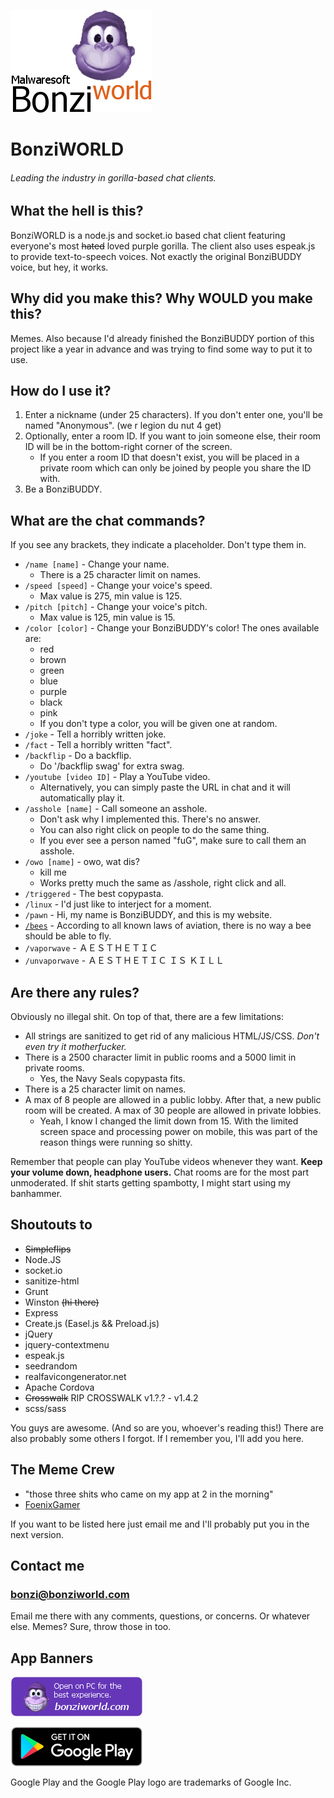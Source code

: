 [logo]: ./img/readme/logo.png
![BonziWORLD logo. I may have taken "inspiration" from WinXP.][logo]

# BonziWORLD

###### Leading the industry in gorilla-based chat clients.

## What the hell is this?

BonziWORLD is a node.js and socket.io based chat client featuring everyone's most ~~hated~~ loved purple gorilla. The client also uses espeak.js to provide text-to-speech voices. Not exactly the original BonziBUDDY voice, but hey, it works.

## Why did you make this? Why WOULD you make this?

Memes. Also because I'd already finished the BonziBUDDY portion of this project like a year in advance and was trying to find some way to put it to use.

## How do I use it?

1. Enter a nickname (under 25 characters). If you don't enter one, you'll be named "Anonymous". (we r legion du nut 4 get)
2. Optionally, enter a room ID. If you want to join someone else, their room ID will be in the bottom-right corner of the screen.
	* If you enter a room ID that doesn't exist, you will be placed in a private room which can only be joined by people you share the ID with.
3. Be a BonziBUDDY.

## What are the chat commands?

If you see any brackets, they indicate a placeholder. Don't type them in.

* `/name [name]` - Change your name.
	* There is a 25 character limit on names.
* `/speed [speed]` - Change your voice's speed.
	* Max value is 275, min value is 125.
* `/pitch [pitch]` - Change your voice's pitch.
	* Max value is 125, min value is 15.
* `/color [color]` - Change your BonziBUDDY's color! The ones available are:
	* red
	* brown
	* green
	* blue
	* purple
	* black
	* pink
	* If you don't type a color, you will be given one at random.
* `/joke` - Tell a horribly written joke.
* `/fact` - Tell a horribly written "fact".
* `/backflip` - Do a backflip.
	* Do '/backflip swag' for extra swag.
* `/youtube [video ID]` - Play a YouTube video.
	* Alternatively, you can simply paste the URL in chat and it will automatically play it.
* `/asshole [name]` - Call someone an asshole.
	* Don't ask why I implemented this. There's no answer.
	* You can also right click on people to do the same thing.
	* If you ever see a person named "fuG", make sure to call them an asshole.
* `/owo [name]` - owo, wat dis?
	* kill me
	* Works pretty much the same as /asshole, right click and all.
* `/triggered` - The best copypasta.
* `/linux` - I'd just like to interject for a moment.
* `/pawn` - Hi, my name is BonziBUDDY, and this is my website.
* [`/bees`](http://bees.bonziworld.com/) - According to all known laws of aviation, there is no way a bee should be able to fly.
* `/vaporwave` - ＡＥＳＴＨＥＴＩＣ
* `/unvaporwave` - ＡＥＳＴＨＥＴＩＣ ＩＳ ＫＩＬＬ

## Are there any rules?

Obviously no illegal shit. On top of that, there are a few limitations:

* All strings are sanitized to get rid of any malicious HTML/JS/CSS. _Don't even try it motherfucker._
* There is a 2500 character limit in public rooms and a 5000 limit in private rooms.
	* Yes, the Navy Seals copypasta fits.
* There is a 25 character limit on names.
* A max of 8 people are allowed in a public lobby. After that, a new public room will be created. A max of 30 people are allowed in private lobbies.
	* Yeah, I know I changed the limit down from 15. With the limited screen space and processing power on mobile, this was part of the reason things were running so shitty.

Remember that people can play YouTube videos whenever they want. **Keep your volume down, headphone users.** Chat rooms are for the most part unmoderated. If shit starts getting spambotty, I might start using my banhammer.

## Shoutouts to

* ~~Simpleflips~~
* Node.JS
* socket.io
* sanitize-html
* Grunt
* Winston ~~(hi there)~~
* Express
* Create.js (Easel.js && Preload.js)
* jQuery
* jquery-contextmenu
* espeak.js
* seedrandom
* realfavicongenerator.net
* Apache Cordova
* ~~Crosswalk~~ RIP CROSSWALK v1.?.? - v1.4.2
* scss/sass

You guys are awesome. (And so are you, whoever's reading this!) There are also probably some others I forgot. If I remember you, I'll add you here.

[shoutout1_url]: https://www.youtube.com/channel/UCpIJWYK1BB8LRA5eMZpQX-Q
## The Meme Crew

* "those three shits who came on my app at 2 in the morning"
* [FoenixGamer][shoutout1_url]

If you want to be listed here just email me and I'll probably put you in the next version.

## Contact me

### bonzi@bonziworld.com

Email me there with any comments, questions, or concerns. Or whatever else. Memes? Sure, throw those in too.

## App Banners

[pc_banner]: ./img/app/desktop.png
![Open on PC for the best experience. (bonziworld.com)][pc_banner]

[gplay_banner]: ./img/app/google-play-badge.png
[gplay_url]: https://play.google.com/store/apps/details?id=com.jojudge.bonziworld
[![Get it on Google Play.][gplay_banner]][gplay_url]

Google Play and the Google Play logo are trademarks of Google Inc.